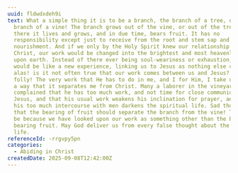 ```yaml
---
uuid: fldwdxdeh9i
text: What a simple thing it is to be a branch, the branch of a tree, or the
  branch of a vine! The branch grows out of the vine, or out of the tree, and
  there it lives and grows, and in due time, bears fruit. It has no
  responsibility except just to receive from the root and stem sap and
  nourishment. And if we only by the Holy Spirit knew our relationship to Jesus
  Christ, our work would be changed into the brightest and most heavenly thing
  upon earth. Instead of there ever being soul-weariness or exhaustion, our work
  would be like a new experience, linking us to Jesus as nothing else can. For,
  alas! is it not often true that our work comes between us and Jesus? What
  folly! The very work that He has to do in me, and I for Him, I take up in such
  a way that it separates me from Christ. Many a laborer in the vineyard has
  complained that he has too much work, and not time for close communion with
  Jesus, and that his usual work weakens his inclination for prayer, and that
  his too much intercourse with men darkens the spiritual life. Sad thought,
  that the bearing of fruit should separate the branch from the vine! That must
  be because we have looked upon our work as something other than the branch
  bearing fruit. May God deliver us from every false thought about the Christian
  life.
referenceId: -rrgvpy5pn
categories:
  - Abiding in Christ
createdDate: 2025-09-08T12:42:00Z
---
```

